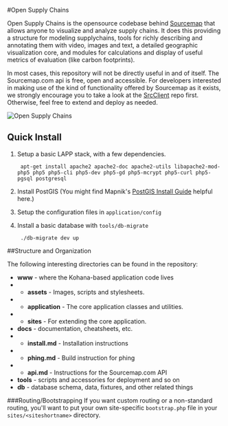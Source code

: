 #Open Supply Chains

Open Supply Chains is the opensource codebase behind [Sourcemap][1] that allows anyone to visualize and analyze supply chains. It does this providing a structure for modeling supplychains, tools for richly describing and annotating them with video, images and text, a detailed geographic visualization core, and modules for calculations and display of useful metrics of evaluation (like carbon footprints).

In most cases, this repository will not be directly useful in and of itself. The Sourcemap.com api is free, open and accessible. For developers interested in making use of the kind of functionality offered by Sourcemap as it exists, we strongly encourage you to take a look at the [SrcClient][2] repo first. Otherwise, feel free to extend and deploy as needed.

![Open Supply Chains][3]

## Quick Install
1. Setup a basic LAPP stack, with a few dependencies.

		apt-get install apache2 apache2-doc apache2-utils libapache2-mod-php5 php5 php5-cli php5-dev php5-gd php5-mcrypt php5-curl php5-pgsql postgresql

2. Install PostGIS (You might find Mapnik's [PostGIS Install Guide][4] helpful here.)
3. Setup the configuration files in `application/config`
4. Install a basic database with `tools/db-migrate`

		./db-migrate dev up

##Structure and Organization

The following interesting directories can be found in the repository:

* **www** - where the Kohana-based application code lives
* * **assets** - Images, scripts and stylesheets.
* * **application** - The core application classes and utilities.
* * **sites** - For extending the core application.
* **docs** - documentation, cheatsheets, etc.
* * **install.md** - Installation instructions
* * **phing.md** - Build instruction for phing 
* * **api.md** - Instructions for the Sourcemap.com API
* **tools** - scripts and accessories for deployment and so on
* **db** - database schema, data, fixtures, and other related things

###Routing/Bootstrapping
If you want custom routing or a non-standard routing, you'll want to put your own site-specific `bootstrap.php` file in your `sites/<siteshortname>` directory.

[1]: http://www.sourcemap.com "Sourcemap.com"
[2]: http://github.com/SourcemapFoundation/SrcClient "SrcClient on Github"
[3]: http://github.com/SourcemapFoundation/OpenSupplyChains/raw/master/docs/img/preview.png "Open Supply Chains"
[4]: http://wiki.openstreetmap.org/wiki/Mapnik/PostGIS "Mapnik PostGIS Guide"